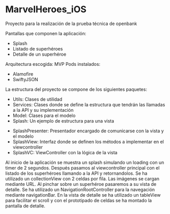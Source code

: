 # MarvelHeroes_iOS

Proyecto para la realización de la prueba técnica de openbank

Pantallas que componen la aplicación:
* Splash
* Listado de superhéroes
* Detalle de un superhéroe

Arquitectura escogida: MVP
Pods instalados:
* Alamofire
* SwiftyJSON

La estructura del proyecto se compone de los siguientes paquetes:
* Utils: Clases de utilidad
* Services: Clases donde se define la estructura que tendrán las llamadas a la API y su implementación
* Model: Clases para el modelo
* Splash: Un ejemplo de estructura para una vista
 - SplashPresenter: Presentador encargado de comunicarse con la vista y el modelo
 - SplashView: Interfaz donde se definen los métodos a implementar en el viewcontroller
 - SplashVC: ViewController con la lógica de la vista

Al inicio de la aplicación se muestra un splash simulando un loading con un timer de 2 segundos. 
Después pasamos al viewcontroller principal con el listado de los superhéroes llamando a la API y retornandolos. Se ha utilizado un collectionView con 2 celdas por fila.
Las imágenes se cargan mediante URL.
Al pinchar sobre un superhéroe pasaremos a su vista de detalle. Se ha utilizado un NavigationRootController para la navegación mediante navigationBar.
En la vista de detalle se ha utilizado un tableView para facilitar el scroll y con el prototipado de celdas se ha montado la pantalla de detalle.

